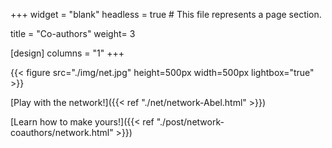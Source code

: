 +++
widget = "blank"
headless = true  # This file represents a page section.

title = "Co-authors"
weight= 3

[design]
  columns = "1"
+++

{{< figure src="./img/net.jpg" height=500px width=500px lightbox="true" >}}

[Play with the network!]({{< ref "./net/network-Abel.html" >}})

[Learn how to make yours!]({{< ref "./post/network-coauthors/network.html" >}})